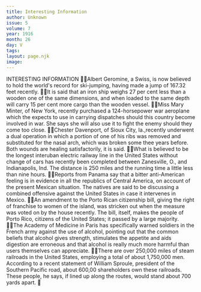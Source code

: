 ```yaml
---
title: Interesting Information
author: Unknown
issue: 5
volume: 7
year: 1916
month: 26
day: V
tags:
layout: page.njk
image:
---
```

INTERESTING INFORMATION Albert Geromine, a Swiss, is now believed to hold the world's record for ski-jumping, having made a jump of 167.32 feet recently.  It is said that an iron ship weighs 27 per cent less than a wooden one of the same dimensions, and when loaded to the same depth will carry 15 per cent more cargo than the wooden vessel. Miss Mary Minter, of New York, recently purchased a 124-horsepower war aeroplane which the expects to use in carrying dispatches should this country become involved in war. She says she will also use it to fight the enemy should they come too close. Chester Davenport, of Sioux City, Ia.,recently underwent a dual operation in which a portion of one of his ribs was removed and substituted for the nasal arch, which was broken some thee years before. Both wounds are healing satisfactorily, it is said.  What is believed to be the longest interuban electric railway line in the United States without change of cars has recently been completed between Zanesville, O., and Indianapolis, Ind. The distance is 250 miles and the running time a little less than nine hours. Reports from Panama say that a bitter anti-American feeling is in evidence in all the republics of Central America, on account of the present Mexican situation. The natives are said to be discussing a combined offensive against the United States in case it intervenes in Mexico. An amendment to the Porto Rican citizenship bill, giving the right of franchise to women of the island, was stricken out when the measure was voted on by the house recently. The bill, itself, makes the people of Porto Rico, citizens of the United States; it passed by a large majority. The Academy of Medicine in Paris has specifically warned soldiers in the French army against the use of alcohol, pointing out that the common beliefs that alcohol gives strength, stimulates the appetite and aids digestion are erroneous and that alcohol is really much more harmful than users themselves can appreciate. There are over 250,000 miles of steam railroads in the United States, employing a total of about 1,750,000 men. According to a recent statement of William Sproule, president of the Southern Pacific road, about 600,00 shareholders own these railroads. These people, he says, if lined up along the routes, would stand about 700 yards apart. 
